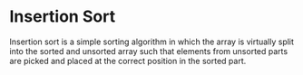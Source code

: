 # Insertion Sort
Insertion sort is a simple sorting algorithm in which the array is virtually split into the sorted and unsorted array such that elements from unsorted parts are picked and placed at the correct position in the sorted part.
